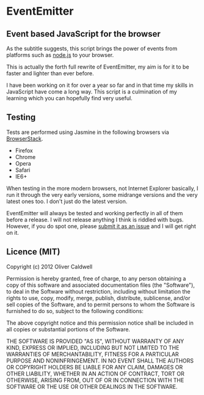 # EventEmitter

## Event based JavaScript for the browser

As the subtitle suggests, this script brings the power of events from platforms such as [node.js](http://nodejs.org/) to your browser.

This is actually the forth full rewrite of EventEmitter, my aim is for it to be faster and lighter than ever before.

I have been working on it for over a year so far and in that time my skills in JavaScript have come a long way. This script is a culmination of my learning which you can hopefully find very useful.

## Testing

Tests are performed using Jasmine in the following browsers via [BrowserStack](http://www.browserstack.com/).

 * Firefox
 * Chrome
 * Opera
 * Safari
 * IE6+

When testing in the more modern browsers, not Internet Explorer basically, I run it through the very early versions, some midrange versions and the very latest ones too. I don't just do the latest version.

EventEmitter will always be tested and working perfectly in all of them before a release. I will not release anything I think is riddled with bugs. However, if you do spot one, please [submit it as an issue](https://github.com/Wolfy87/EventEmitter/issues) and I will get right on it.

## Licence (MIT)

Copyright (c) 2012 Oliver Caldwell

Permission is hereby granted, free of charge, to any person obtaining a copy of this software and associated documentation files (the "Software"), to deal in the Software without restriction, including without limitation the rights to use, copy, modify, merge, publish, distribute, sublicense, and/or sell copies of the Software, and to permit persons to whom the Software is furnished to do so, subject to the following conditions:

The above copyright notice and this permission notice shall be included in all copies or substantial portions of the Software.

THE SOFTWARE IS PROVIDED "AS IS", WITHOUT WARRANTY OF ANY KIND, EXPRESS OR IMPLIED, INCLUDING BUT NOT LIMITED TO THE WARRANTIES OF MERCHANTABILITY, FITNESS FOR A PARTICULAR PURPOSE AND NONINFRINGEMENT. IN NO EVENT SHALL THE AUTHORS OR COPYRIGHT HOLDERS BE LIABLE FOR ANY CLAIM, DAMAGES OR OTHER LIABILITY, WHETHER IN AN ACTION OF CONTRACT, TORT OR OTHERWISE, ARISING FROM, OUT OF OR IN CONNECTION WITH THE SOFTWARE OR THE USE OR OTHER DEALINGS IN THE SOFTWARE.